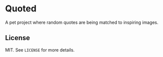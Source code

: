 # Quoted

A pet project where random quotes are being matched to inspiring images. 

## License

MIT. See `LICENSE` for more details.
